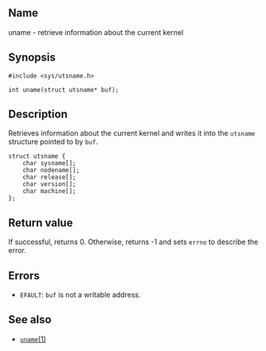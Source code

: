## Name

uname - retrieve information about the current kernel

## Synopsis

```**c++
#include <sys/utsname.h>

int uname(struct utsname* buf);
```

## Description

Retrieves information about the current kernel and writes it into the `utsname`
structure pointed to by `buf`.

```**c++
struct utsname {
    char sysname[];
    char nodename[];
    char release[];
    char version[];
    char machine[];
};
```

## Return value

If successful, returns 0. Otherwise, returns -1 and sets `errno` to describe the error.

## Errors

* `EFAULT`: `buf` is not a writable address.

## See also

* [`uname`(1)](help://man/1/uname)
